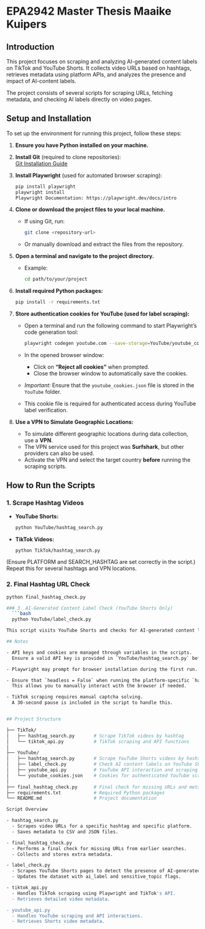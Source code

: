 # EPA2942 Master Thesis Maaike Kuipers

## Introduction
This project focuses on scraping and analyzing AI-generated content labels on TikTok and YouTube Shorts. It collects video URLs based on hashtags, retrieves metadata using platform APIs, and analyzes the presence and impact of AI-content labels.

The project consists of several scripts for scraping URLs, fetching metadata, and checking AI labels directly on video pages.

## Setup and Installation  

To set up the environment for running this project, follow these steps:

1. **Ensure you have Python installed on your machine.**

2. **Install Git** (required to clone repositories):  
   [Git Installation Guide](https://github.com/git-guides/install-git)  

3. **Install Playwright** (used for automated browser scraping):  
   ```bash
   pip install playwright  
   playwright install
   Playwright Documentation: https://playwright.dev/docs/intro

5. **Clone or download the project files to your local machine.**  
   - If using Git, run:  
     ```bash
     git clone <repository-url>
     ```  
   - Or manually download and extract the files from the repository.

6. **Open a terminal and navigate to the project directory.**  
   - Example:  
     ```bash
     cd path/to/your/project
     ```

7. **Install required Python packages:**  
   ```bash
   pip install -r requirements.txt

8. **Store authentication cookies for YouTube (used for label scraping):**  
   - Open a terminal and run the following command to start Playwright’s code generation tool:  
     ```bash
     playwright codegen youtube.com --save-storage=YouTube/youtube_cookies.json
     ```
   - In the opened browser window:  
     - Click on **“Reject all cookies”** when prompted.  
     - Close the browser window to automatically save the cookies.

   - *Important:* Ensure that the `youtube_cookies.json` file is stored in the `YouTube` folder.  
   - This cookie file is required for authenticated access during YouTube label verification.
  
9. **Use a VPN to Simulate Geographic Locations:**  
   - To simulate different geographic locations during data collection, use a **VPN**.  
   - The VPN service used for this project was **Surfshark**, but other providers can also be used.  
   - Activate the VPN and select the target country **before** running the scraping scripts.

## How to Run the Scripts  

### 1. Scrape Hashtag Videos  

- **YouTube Shorts:**  
  ```bash
  python YouTube/hashtag_search.py
- **TikTok Videos:**
  ```bash
  python TikTok/hashtag_search.py
  
(Ensure PLATFORM and SEARCH_HASHTAG are set correctly in the script.) Repeat this for several hashtags and VPN locations.

### 2. Final Hashtag URL Check  
```bash
python final_hashtag_check.py

### 3. AI-Generated Content Label Check (YouTube Shorts Only)
  ```bash
  python YouTube/label_check.py

This script visits YouTube Shorts and checks for AI-generated content labels using Playwright.

## Notes  

- API keys and cookies are managed through variables in the scripts.  
  Ensure a valid API key is provided in `YouTube/hashtag_search.py` before running.

- Playwright may prompt for browser installation during the first run.

- Ensure that `headless = False` when running the platform-specific `hashtag_search.py` scripts.  
  This allows you to manually interact with the browser if needed.

- TikTok scraping requires manual captcha solving.  
  A 30-second pause is included in the script to handle this.


## Project Structure

├── TikTok/
│   ├── hashtag_search.py       # Scrape TikTok videos by hashtag
│   └── tiktok_api.py           # TikTok scraping and API functions
│
├── YouTube/
│   ├── hashtag_search.py       # Scrape YouTube Shorts videos by hashtag
│   ├── label_check.py          # Check AI content labels on YouTube Shorts
│   ├── youtube_api.py          # YouTube API interaction and scraping
│   └── youtube_cookies.json    # Cookies for authenticated YouTube scraping
│
├── final_hashtag_check.py      # Final check for missing URLs and metadata collection
├── requirements.txt            # Required Python packages
└── README.md                   # Project documentation

Script Overview

- hashtag_search.py
  - Scrapes video URLs for a specific hashtag and specific platform.
  - Saves metadata to CSV and JSON files.

- final_hashtag_check.py
  - Performs a final check for missing URLs from earlier searches.
  - Collects and stores extra metadata.

- label_check.py
  - Scrapes YouTube Shorts pages to detect the presence of AI-generated content labels.
  - Updates the dataset with ai_label and sensitive_topic flags.

- tiktok_api.py
  - Handles TikTok scraping using Playwright and TikTok's API.
  - Retrieves detailed video metadata.

- youtube_api.py
  - Handles YouTube scraping and API interactions.
  - Retrieves Shorts video metadata.
